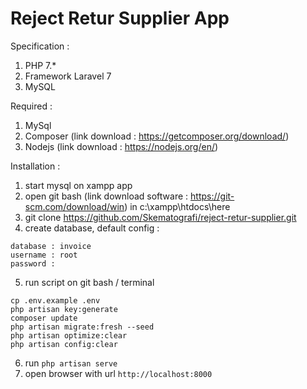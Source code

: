 # Reject Retur Supplier App 
Specification :
1. PHP 7.*
2. Framework Laravel 7
3. MySQL

Required :
1. MySql
2. Composer (link download : https://getcomposer.org/download/)
3. Nodejs (link download : https://nodejs.org/en/)

Installation :
1. start mysql on xampp app
2. open git bash (link download software : https://git-scm.com/download/win) in c:\xampp\htdocs\here 
3. git clone https://github.com/Skematografi/reject-retur-supplier.git
4. create database, default config :
```
database : invoice
username : root
password : 
```
5. run script on git bash / terminal
```
cp .env.example .env
php artisan key:generate
composer update
php artisan migrate:fresh --seed
php artisan optimize:clear
php artisan config:clear
```
6. run `php artisan serve`
7. open browser with url `http://localhost:8000`